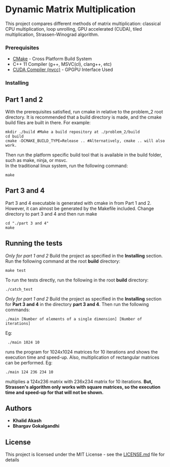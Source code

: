 # Dynamic Matrix Multiplication

This project compares different methods of matrix multiplication: classical CPU multiplication, loop unrolling, GPU accelerated (CUDA), tiled multiplication, Strassen-Winograd algorithm.

### Prerequisites
* [CMake](https://cmake.org/download/) - Cross Platform Build System  
* C++ 11 Compiler (g++, MSVC(cl), clang++, etc)  
* [CUDA Compiler (nvcc)](https://developer.nvidia.com/cuda-zone) - GPGPU Interface Used

### Installing

## Part 1 and 2

With the prerequisites satisfied, run cmake in relative to the problem_2 root directory. It is recommended that a build directory is made, and the cmake build files are built in there. For example:
```
mkdir ./build #Make a build repository at ./problem_2/build  
cd build  
cmake -DCMAKE_BUILD_TYPE=Release .. #Alternatively, cmake .. will also work.
```

Then run the platform specific build tool that is available in the build folder, such as make, ninja, or msvc.  
In the traditional linux system, run the following command:  
```
make
```

## Part 3 and 4
Part 3 and 4 executable is generated with cmake in from Part 1 and 2. However, it can almost be generated by the Makefile included.
Change directory to part 3 and 4 and then run make
```
cd "./part 3 and 4"
make
```

## Running the tests
*Only for part 1 and 2*
Build the project as specified in the **Installing** section.  
Run the following command at the root **build** directory:
```
make test
```
To run the tests directly, run the following in the root **build** directory:
```
./catch_test
```
*Only for part 1 and 2*
Build the project as specified in the **Installing** section for **Part 3 and 4** in the directory **part 3 and 4**.
Then run the following commands:
```
./main [Number of elements of a single dimension] [Number of iterations]
```
Eg:
```
 ./main 1024 10 
```
runs the program for 1024x1024 matrices for 10 iterations and shows the execution time and speed-up.
Also, multiplication of rectangular matrices can be performed.
Eg:
```
./main 124 236 234 10
```
multiplies a 124x236 matrix with 236x234 matrix for 10 iterations.
**But, Strassen's algorithm only works with square matrices, so the execution time and speed-up for that will not be shown.**

## Authors

* **Khalid Akash**
* **Bhargav Gokalgandhi**

## License

This project is licensed under the MIT License - see the [LICENSE.md](LICENSE.md) file for details

